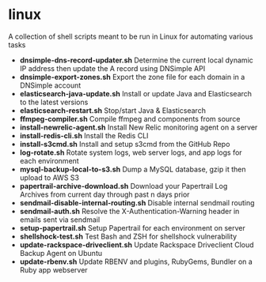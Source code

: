 linux
=======

A collection of shell scripts meant to be run in Linux for automating various tasks

- **dnsimple-dns-record-updater.sh** Determine the current local dynamic IP address then update the A record using DNSimple API
- **dnsimple-export-zones.sh** Export the zone file for each domain in a DNSimple account
- **elasticsearch-java-update.sh** Install or update Java and Elasticsearch to the latest versions
- **elasticsearch-restart.sh** Stop/start Java & Elasticsearch
- **ffmpeg-compiler.sh** Compile ffmpeg and components from source
- **install-newrelic-agent.sh** Install New Relic monitoring agent on a server
- **install-redis-cli.sh** Install the Redis CLI
- **install-s3cmd.sh** Install and setup s3cmd from the GitHub Repo
- **log-rotate.sh** Rotate system logs, web server logs, and app logs for each environment
- **mysql-backup-local-to-s3.sh** Dump a MySQL database, gzip it then upload to AWS S3
- **papertrail-archive-download.sh** Download your Papertrail Log Archives from current day through past n days prior
- **sendmail-disable-internal-routing.sh** Disable internal sendmail routing
- **sendmail-auth.sh** Resolve the X-Authentication-Warning header in emails sent via sendmail
- **setup-papertrail.sh** Setup Papertrail for each environment on server
- **shellshock-test.sh** Test Bash and ZSH for shellshock vulnerability
- **update-rackspace-driveclient.sh** Update Rackspace Driveclient Cloud Backup Agent on Ubuntu
- **update-rbenv.sh** Update RBENV and plugins, RubyGems, Bundler on a Ruby app webserver